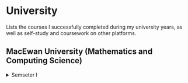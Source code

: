 # University
Lists the courses I successfully completed during my university years, as well as self-study and coursework on other platforms.


## MacEwan University (Mathematics and Computing Science)

<details>
  <summary> Semseter I</summary>
  <ul>
    <li> Linear Algebra (MATH-125) </li>
    
  </ul>
</details>

